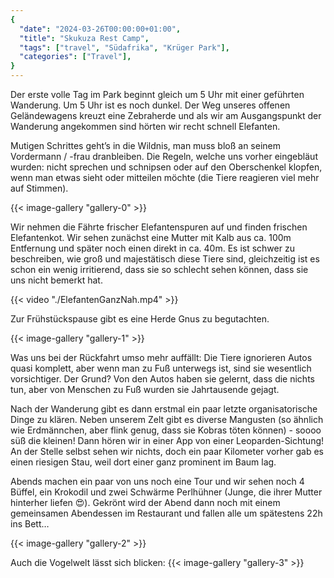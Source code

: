 ```yaml
---
{
  "date": "2024-03-26T00:00:00+01:00",
  "title": "Skukuza Rest Camp",
  "tags": ["travel", "Südafrika", "Krüger Park"],
  "categories": ["Travel"],
}
---
```


Der erste volle Tag im Park beginnt gleich um 5 Uhr mit einer geführten
Wanderung. Um 5 Uhr ist es noch dunkel. Der Weg unseres offenen Geländewagens
kreuzt eine Zebraherde und als wir am Ausgangspunkt der Wanderung angekommen
sind hörten wir recht schnell Elefanten.

Mutigen Schrittes geht’s in die Wildnis, man muss bloß an seinem Vordermann /
-frau dranbleiben. Die Regeln, welche uns vorher eingebläut wurden: nicht
sprechen und schnipsen oder auf den Oberschenkel klopfen, wenn man etwas sieht
oder mitteilen möchte (die Tiere reagieren viel mehr auf Stimmen).

{{< image-gallery "gallery-0" >}}

Wir nehmen die Fährte frischer Elefantenspuren auf und finden frischen
Elefantenkot. Wir sehen zunächst eine Mutter mit Kalb aus ca. 100m Entfernung
und später noch einen direkt in ca. 40m. Es ist schwer zu beschreiben, wie groß
und majestätisch diese Tiere sind, gleichzeitig ist es schon ein wenig
irritierend, dass sie so schlecht sehen können, dass sie uns nicht bemerkt hat.

{{< video "./ElefantenGanzNah.mp4" >}}

Zur Frühstückspause gibt es eine Herde Gnus zu begutachten.

{{< image-gallery "gallery-1" >}}

Was uns bei der Rückfahrt umso mehr auffällt: Die Tiere ignorieren Autos quasi
komplett, aber wenn man zu Fuß unterwegs ist, sind sie wesentlich vorsichtiger.
Der Grund? Von den Autos haben sie gelernt, dass die nichts tun, aber von
Menschen zu Fuß wurden sie Jahrtausende gejagt.

Nach der Wanderung gibt es dann erstmal ein paar letzte organisatorische Dinge
zu klären. Neben unserem Zelt gibt es diverse Mangusten (so ähnlich wie
Erdmännchen, aber flink genug, dass sie Kobras töten können) - soooo süß die
kleinen! Dann hören wir in einer App von einer Leoparden-Sichtung! An der
Stelle selbst sehen wir nichts, doch ein paar Kilometer vorher gab es einen
riesigen Stau, weil dort einer ganz prominent im Baum lag.

Abends machen ein paar von uns noch eine Tour und wir sehen noch 4 Büffel, ein
Krokodil und zwei Schwärme Perlhühner (Junge, die ihrer Mutter hinterher liefen
😍). Gekrönt wird der Abend dann noch mit einem gemeinsamen Abendessen im
Restaurant und fallen alle um spätestens 22h ins Bett…

{{< image-gallery "gallery-2" >}}

Auch die Vogelwelt lässt sich blicken:
{{< image-gallery "gallery-3" >}}
